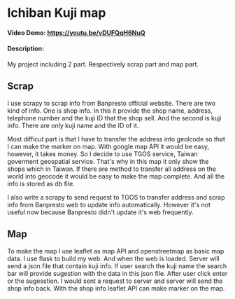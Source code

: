 # Ichiban Kuji map
#### Video Demo:  <https://youtu.be/vDUFQqH6NuQ>
#### Description:
My project including 2 part.
Respectively scrap part and map part.

## Scrap
I use scrapy to scrap info from Banpresto official website.
There are two kind of info.
One is shop info.
In this it provide the shop name, address, telephone number and the kuji ID that the shop sell.
And the second is kuji info.
There are only kuji name and the ID of it.

Most difficut part is that I have to transfer the address into geolcode so that I can make the marker on map.
With google map API it would be easy, however, it takes money.
So I decide to use TGOS service, Taiwan goverment geospatial service.
That's why in this map it only show the shops which in Taiwan.
If there are method to transfer all address on the world into geocode it would be easy to make the map complete.
And all the info is stored as db file.

I also write a scrapy to send request to TGOS to transfer address and scrap info from Banpresto web to update info automatically.
However it's not useful now because Banpresto didn't update it's web frequently.

## Map
To make the map I use leaflet as map API and openstreetmap as basic map data.
I use flask to build my web.
And when the web is loaded.
Server will send a json file that contain kuji info.
If user search the kuji name the search bar will provide sugestion with the data in this json file.
After user click enter or the sugesstion.
I would sent a request to server and server will send the shop info back.
With the shop info leaflet API can make marker on the map.

